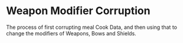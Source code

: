# Weapon Modifier Corruption

The process of first corrupting meal Cook Data, and then using that to change the modifiers of Weapons, Bows and Shields.
